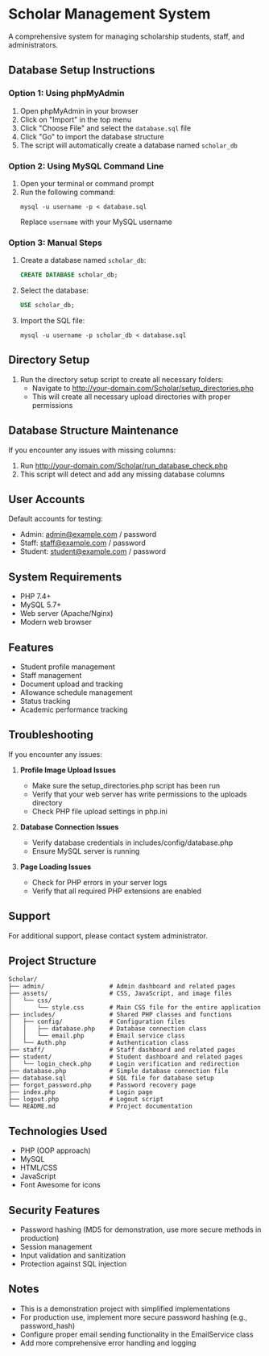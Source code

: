 # Scholar Management System

A comprehensive system for managing scholarship students, staff, and administrators.

## Database Setup Instructions

### Option 1: Using phpMyAdmin
1. Open phpMyAdmin in your browser
2. Click on "Import" in the top menu
3. Click "Choose File" and select the `database.sql` file
4. Click "Go" to import the database structure
5. The script will automatically create a database named `scholar_db`
  
### Option 2: Using MySQL Command Line
1. Open your terminal or command prompt
2. Run the following command:
   ```
   mysql -u username -p < database.sql
   ```
   Replace `username` with your MySQL username

### Option 3: Manual Steps
1. Create a database named `scholar_db`:
   ```sql
   CREATE DATABASE scholar_db;
   ```
2. Select the database:
   ```sql
   USE scholar_db;
   ```
3. Import the SQL file:
   ```
   mysql -u username -p scholar_db < database.sql
   ```

## Directory Setup

1. Run the directory setup script to create all necessary folders:
   - Navigate to http://your-domain.com/Scholar/setup_directories.php 
   - This will create all necessary upload directories with proper permissions

## Database Structure Maintenance

If you encounter any issues with missing columns:
1. Run http://your-domain.com/Scholar/run_database_check.php
2. This script will detect and add any missing database columns

## User Accounts

Default accounts for testing:
- Admin: admin@example.com / password
- Staff: staff@example.com / password
- Student: student@example.com / password

## System Requirements

- PHP 7.4+
- MySQL 5.7+
- Web server (Apache/Nginx)
- Modern web browser

## Features

- Student profile management
- Staff management
- Document upload and tracking
- Allowance schedule management
- Status tracking
- Academic performance tracking

## Troubleshooting

If you encounter any issues:

1. **Profile Image Upload Issues**
   - Make sure the setup_directories.php script has been run
   - Verify that your web server has write permissions to the uploads directory
   - Check PHP file upload settings in php.ini

2. **Database Connection Issues**
   - Verify database credentials in includes/config/database.php
   - Ensure MySQL server is running

3. **Page Loading Issues**
   - Check for PHP errors in your server logs
   - Verify that all required PHP extensions are enabled

## Support

For additional support, please contact system administrator.

## Project Structure

```
Scholar/
├── admin/                  # Admin dashboard and related pages
├── assets/                 # CSS, JavaScript, and image files
│   └── css/
│       └── style.css       # Main CSS file for the entire application
├── includes/               # Shared PHP classes and functions
│   ├── config/             # Configuration files
│   │   ├── database.php    # Database connection class
│   │   └── email.php       # Email service class
│   └── Auth.php            # Authentication class
├── staff/                  # Staff dashboard and related pages
├── student/                # Student dashboard and related pages
│   └── login_check.php     # Login verification and redirection
├── database.php            # Simple database connection file
├── database.sql            # SQL file for database setup
├── forgot_password.php     # Password recovery page
├── index.php               # Login page
├── logout.php              # Logout script
└── README.md               # Project documentation
```

## Technologies Used

- PHP (OOP approach)
- MySQL
- HTML/CSS
- JavaScript
- Font Awesome for icons

## Security Features

- Password hashing (MD5 for demonstration, use more secure methods in production)
- Session management
- Input validation and sanitization
- Protection against SQL injection

## Notes

- This is a demonstration project with simplified implementations
- For production use, implement more secure password hashing (e.g., password_hash)
- Configure proper email sending functionality in the EmailService class
- Add more comprehensive error handling and logging
